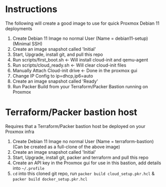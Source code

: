 # Instructions

The following will create a good image to use for quick Proxmox Debian 11
deployments

1. Create Debian 11 Image no normal User (Name = debian11-setup) (Minimal SSH)
2. Create an image snapshot called 'Initial'
3. Start, Upgrade, install git, and pull this repo
4. Run scripts/first_boot.sh <- Will install cloud-init and qemu-agent
5. Run scripts/cloud_ready.sh <- Will clear cloud-init files
6. Manually Attach Cloud-init drive <- Done in the proxmox gui
7. Change IP Config to ip=dhcp,ip6=auto
8. Create an image snapshot called 'Ready'
9. Run Packer Build from your Terraform/Packer Bastion running on Proxmox

# Terraform/Packer bastion host

Requires that a Terraform/Packer bastion host be deployed on your Proxmox
infra

1. Create Debian 11 Image no normal User (Name = terraform-bastion)
   (Can be created as a full-clone of the above image)
2. Create an image snapshot called 'Initial'
3. Start, Upgrade, install git, packer and terraform and pull this repo
4. Create an API key in the Proxmox gui for use in this bastion, add
   details into `~/.profile`
5. `cd` into this cloned git repo, run `packer build cloud_setup.pkr.hcl` &
   `packer build docker_setup.pkr.hcl`
